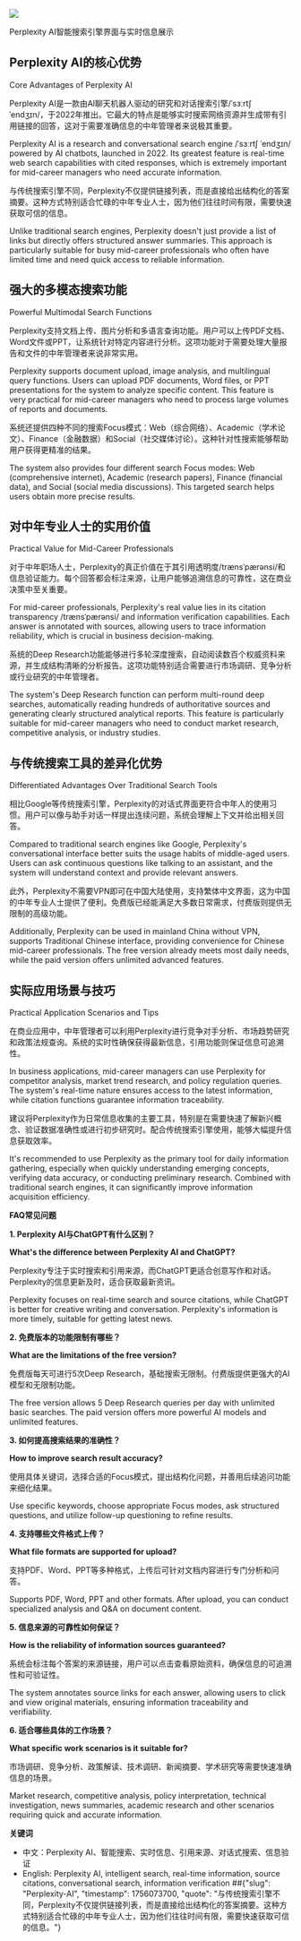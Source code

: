 ![](https://user-gen-media-assets.s3.amazonaws.com/gpt4o_images/b1dea372-6534-45b7-8902-7ec32392d11f.png)

Perplexity AI智能搜索引擎界面与实时信息展示

## Perplexity AI的核心优势

Core Advantages of Perplexity AI

Perplexity AI是一款由AI聊天机器人驱动的研究和对话搜索引擎/ˈsɜːrtʃ ˈendʒɪn/，于2022年推出。它最大的特点是能够实时搜索网络资源并生成带有引用链接的回答，这对于需要准确信息的中年管理者来说极其重要。

Perplexity AI is a research and conversational search engine /ˈsɜːrtʃ ˈendʒɪn/ powered by AI chatbots, launched in 2022. Its greatest feature is real-time web search capabilities with cited responses, which is extremely important for mid-career managers who need accurate information.

与传统搜索引擎不同，Perplexity不仅提供链接列表，而是直接给出结构化的答案摘要。这种方式特别适合忙碌的中年专业人士，因为他们往往时间有限，需要快速获取可信的信息。

Unlike traditional search engines, Perplexity doesn't just provide a list of links but directly offers structured answer summaries. This approach is particularly suitable for busy mid-career professionals who often have limited time and need quick access to reliable information.

## 强大的多模态搜索功能

Powerful Multimodal Search Functions

Perplexity支持文档上传、图片分析和多语言查询功能。用户可以上传PDF文档、Word文件或PPT，让系统针对特定内容进行分析。这项功能对于需要处理大量报告和文件的中年管理者来说非常实用。

Perplexity supports document upload, image analysis, and multilingual query functions. Users can upload PDF documents, Word files, or PPT presentations for the system to analyze specific content. This feature is very practical for mid-career managers who need to process large volumes of reports and documents.

系统还提供四种不同的搜索Focus模式：Web（综合网络）、Academic（学术论文）、Finance（金融数据）和Social（社交媒体讨论）。这种针对性搜索能够帮助用户获得更精准的结果。

The system also provides four different search Focus modes: Web (comprehensive internet), Academic (research papers), Finance (financial data), and Social (social media discussions). This targeted search helps users obtain more precise results.

## 对中年专业人士的实用价值

Practical Value for Mid-Career Professionals

对于中年职场人士，Perplexity的真正价值在于其引用透明度/trænsˈpærənsi/和信息验证能力。每个回答都会标注来源，让用户能够追溯信息的可靠性，这在商业决策中至关重要。

For mid-career professionals, Perplexity's real value lies in its citation transparency /trænsˈpærənsi/ and information verification capabilities. Each answer is annotated with sources, allowing users to trace information reliability, which is crucial in business decision-making.

系统的Deep Research功能能够进行多轮深度搜索，自动阅读数百个权威资料来源，并生成结构清晰的分析报告。这项功能特别适合需要进行市场调研、竞争分析或行业研究的中年管理者。

The system's Deep Research function can perform multi-round deep searches, automatically reading hundreds of authoritative sources and generating clearly structured analytical reports. This feature is particularly suitable for mid-career managers who need to conduct market research, competitive analysis, or industry studies.

## 与传统搜索工具的差异化优势

Differentiated Advantages Over Traditional Search Tools

相比Google等传统搜索引擎，Perplexity的对话式界面更符合中年人的使用习惯。用户可以像与助手对话一样提出连续问题，系统会理解上下文并给出相关回答。

Compared to traditional search engines like Google, Perplexity's conversational interface better suits the usage habits of middle-aged users. Users can ask continuous questions like talking to an assistant, and the system will understand context and provide relevant answers.

此外，Perplexity不需要VPN即可在中国大陆使用，支持繁体中文界面，这为中国的中年专业人士提供了便利。免费版已经能满足大多数日常需求，付费版则提供无限制的高级功能。

Additionally, Perplexity can be used in mainland China without VPN, supports Traditional Chinese interface, providing convenience for Chinese mid-career professionals. The free version already meets most daily needs, while the paid version offers unlimited advanced features.

## 实际应用场景与技巧

Practical Application Scenarios and Tips

在商业应用中，中年管理者可以利用Perplexity进行竞争对手分析、市场趋势研究和政策法规查询。系统的实时性确保获得最新信息，引用功能则保证信息可追溯性。

In business applications, mid-career managers can use Perplexity for competitor analysis, market trend research, and policy regulation queries. The system's real-time nature ensures access to the latest information, while citation functions guarantee information traceability.

建议将Perplexity作为日常信息收集的主要工具，特别是在需要快速了解新兴概念、验证数据准确性或进行初步研究时。配合传统搜索引擎使用，能够大幅提升信息获取效率。

It's recommended to use Perplexity as the primary tool for daily information gathering, especially when quickly understanding emerging concepts, verifying data accuracy, or conducting preliminary research. Combined with traditional search engines, it can significantly improve information acquisition efficiency.

**FAQ常见问题**

**1. Perplexity AI与ChatGPT有什么区别？**

**What's the difference between Perplexity AI and ChatGPT?**

Perplexity专注于实时搜索和引用来源，而ChatGPT更适合创意写作和对话。Perplexity的信息更新及时，适合获取最新资讯。

Perplexity focuses on real-time search and source citations, while ChatGPT is better for creative writing and conversation. Perplexity's information is more timely, suitable for getting latest news.

**2. 免费版本的功能限制有哪些？**

**What are the limitations of the free version?**

免费版每天可进行5次Deep Research，基础搜索无限制。付费版提供更强大的AI模型和无限制功能。

The free version allows 5 Deep Research queries per day with unlimited basic searches. The paid version offers more powerful AI models and unlimited features.

**3. 如何提高搜索结果的准确性？**

**How to improve search result accuracy?**

使用具体关键词，选择合适的Focus模式，提出结构化问题，并善用后续追问功能来细化结果。

Use specific keywords, choose appropriate Focus modes, ask structured questions, and utilize follow-up questioning to refine results.

**4. 支持哪些文件格式上传？**

**What file formats are supported for upload?**

支持PDF、Word、PPT等多种格式，上传后可针对文档内容进行专门分析和问答。

Supports PDF, Word, PPT and other formats. After upload, you can conduct specialized analysis and Q&A on document content.

**5. 信息来源的可靠性如何保证？**

**How is the reliability of information sources guaranteed?**

系统会标注每个答案的来源链接，用户可以点击查看原始资料，确保信息的可追溯性和可验证性。

The system annotates source links for each answer, allowing users to click and view original materials, ensuring information traceability and verifiability.

**6. 适合哪些具体的工作场景？**

**What specific work scenarios is it suitable for?**

市场调研、竞争分析、政策解读、技术调研、新闻摘要、学术研究等需要快速准确信息的场景。

Market research, competitive analysis, policy interpretation, technical investigation, news summaries, academic research and other scenarios requiring quick and accurate information.

**关键词**

- 中文：Perplexity AI、智能搜索、实时信息、引用来源、对话式搜索、信息验证
- English: Perplexity AI, intelligent search, real-time information, source citations, conversational search, information verification
##{"slug": "Perplexity-AI", "timestamp": 1756073700, "quote": "与传统搜索引擎不同，Perplexity不仅提供链接列表，而是直接给出结构化的答案摘要。这种方式特别适合忙碌的中年专业人士，因为他们往往时间有限，需要快速获取可信的信息。"}